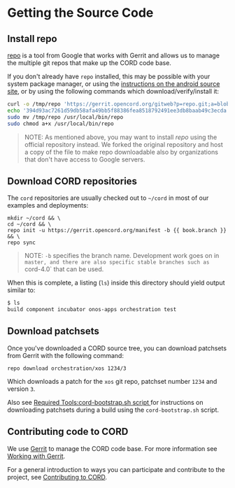 # Getting the Source Code

## Install repo

[repo](https://code.google.com/archive/p/git-repo/) is a tool from Google that
works with Gerrit and allows us to manage the multiple git repos that make up
the CORD code base.

If you don't already have `repo` installed, this may be possible with your
system package manager, or using the [instructions on the android source
site](https://source.android.com/source/downloading#installing-repo), or by
using the following commands which download/verify/install it:

```sh
curl -o /tmp/repo 'https://gerrit.opencord.org/gitweb?p=repo.git;a=blob_plain;f=repo;hb=refs/heads/stable'
echo '394d93ac7261d59db58afa49bb5f88386fea8518792491ee3db8baab49c3ecda  /tmp/repo' | sha256sum -c -
sudo mv /tmp/repo /usr/local/bin/repo
sudo chmod a+x /usr/local/bin/repo
```

> NOTE: As mentioned above, you may want to install *repo* using the official
> repository instead. We forked the original repository and host a copy of the
> file to make repo downloadable also by organizations that don't have access
> to Google servers.

## Download CORD repositories

The `cord` repositories are usually checked out to `~/cord` in most of our
examples and deployments:

```shell
mkdir ~/cord && \
cd ~/cord && \
repo init -u https://gerrit.opencord.org/manifest -b {{ book.branch }} && \
repo sync
```

> NOTE: `-b` specifies the branch name. Development work goes on in `master,
> and there are also specific stable branches such as `cord-4.0` that can be
> used.

When this is complete, a listing (`ls`) inside this directory should yield
output similar to:

```sh
$ ls
build component incubator onos-apps orchestration test
```

## Download patchsets

Once you've downloaded a CORD source tree, you can download patchsets from
Gerrit with the following command:

```shell
repo download orchestration/xos 1234/3
```

Which downloads a patch for the `xos` git repo, patchset number `1234` and
version `3`.

Also see [Required Tools:cord-bootstrap.sh script
](install.html#cord-bootstrapsh-script) for instructions on downloading
patchsets during a build using the `cord-bootstrap.sh` script.

## Contributing code to CORD

We use [Gerrit](https://gerrit.opencord.org) to manage the CORD code base. For
more information see [Working with
Gerrit](https://wiki.opencord.org/display/CORD/Working+with+Gerrit).

For a general introduction to ways you can participate and contribute to the
project, see [Contributing to
CORD](https://wiki.opencord.org/display/CORD/Contributing+to+CORD).

